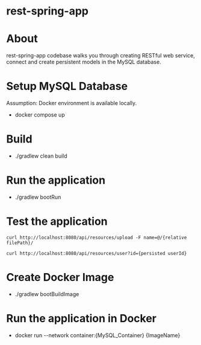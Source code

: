 # rest-spring-app

# About
rest-spring-app codebase walks you through creating RESTful web service, connect and create persistent models in the MySQL database.

# Setup MySQL Database
Assumption: Docker environment is available locally.
- docker compose up

# Build
- ./gradlew clean build

# Run the application
- ./gradlew bootRun

# Test the application

``curl http://localhost:8080/api/resources/upload -F name=@/{relative filePath}/``

``curl http://localhost:8080/api/resources/user?id={persisted userId}``

# Create Docker Image
- ./gradlew bootBuildImage

# Run the application in Docker
- docker run --network container:{MySQL_Container} {ImageName}
